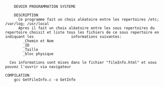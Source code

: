         DEVOIR PROGRAMMATION SYSTEME 

        DESCRIPTION 
          Ce programme fait un choix aléatoire entre les repertoires /etc; /var/log; /usr/local
          Apres il fait un choix aléatoire entre les sous repertoires du repertoire choisit et liste tous les fichiers de ce sous repertoire en indiquant les                 informations suivantes:
            _Chemin et Nom
            _ID
            _Taille
            _bloc physique

      Ces informations sont mises dans le fichier "fileInfo.html" et vous pouvez l'ouvrir via navigateur

    COMPILATION
        gcc GetFileInfo.c -o GetInfo
